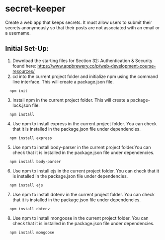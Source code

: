 # secret-keeper
Create a web app that keeps secrets. It must allow users to submit their secrets anonymously so that their posts are not associated with an email or a username. 


## Initial Set-Up:
1) Download the starting files for Section 32: Authentication & Security
found here: 
https://www.appbrewery.co/p/web-development-course-resources/
2) cd into the current project folder and initialize npm using the command line interface. This will create a package.json file.
```
  npm init
```

3) Install npm in the current project folder. This will create a package-lock.json file. 
```
  npm install
```

4) Use npm to install express in the current project folder. You can check that it is installed in the package.json file under dependencies. 
```
  npm install express
```

5) Use npm to install body-parser in the current project folder.You can check that it is installed in the package.json file under dependencies. 
```
  npm install body-parser
```

6) Use npm to install ejs in the current project folder. You can check that it is installed in the package.json file under dependencies. 
```
  npm install ejs
```

7) Use npm to install dotenv in the current project folder. You can check that it is installed in the package.json file under dependencies. 
```
  npm install dotenv
```

8) Use npm to install mongoose in the current project folder. You can check that it is installed in the package.json file under dependencies. 
```
  npm install mongoose
```